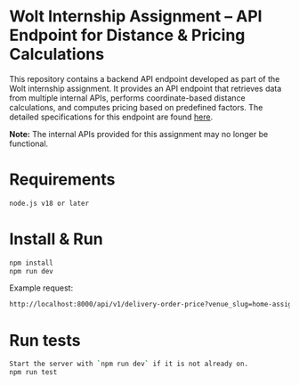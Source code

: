# Wolt Internship Assignment – API Endpoint for Distance & Pricing Calculations
This repository contains a backend API endpoint developed as part of the Wolt internship assignment. It provides an API endpoint that retrieves data from multiple internal APIs, performs coordinate-based distance calculations, and computes pricing based on predefined factors. The detailed specifications for this endpoint are found [here](https://github.com/emarkula24/backend-internship-2025).

**Note:** The internal APIs provided for this assignment may no longer be functional.
# Requirements
  ```sh
  node.js v18 or later
  ```

# Install & Run
  ```sh
  npm install
  npm run dev
  ```
Example request:
```sh
http://localhost:8000/api/v1/delivery-order-price?venue_slug=home-assignment-venue-helsinki&cart_value=1000&user_lat=60.17094&user_lon=24.93087
```
# Run tests
  ```sh
  Start the server with `npm run dev` if it is not already on.
  npm run test
  ```
